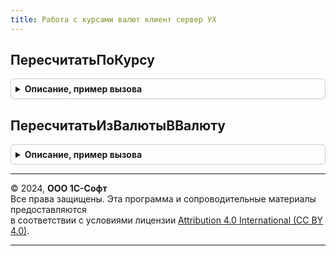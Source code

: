 ```yaml
---
title: Работа с курсами валют клиент сервер УХ
---
```



## ПересчитатьПоКурсу
<details style="margin: 1em 0; padding: 0.5em; border: 1px solid #ccc; border-radius: 6px;">

<summary style="font-weight: bold; cursor: pointer;">Описание, пример вызова</summary>

```bsl
// Подсистема "Валюты"
//
////////////////////////////////////////////////////////////////////////////////

////////////////////////////////////////////////////////////////////////////////
// ПРОГРАММНЫЙ ИНТЕРФЕЙС

// Устарела. Следует использовать РаботаСКурсамиВалютКлиентСервер.ПересчитатьПоКурсу.
//Пересчитывает Сумму из Текущей валюты в Новую валюту по параметрам их курсов.
//   Параметры курсов валют можно получить воспользовавшись функцией
//   РаботаСКурсамиВалют.ПолучитьКурсВалюты(Валюта, ДатаКурса).
//
// Параметры:
//   Сумма                  (Число)     Сумма, которую следует пересчитать
//   ПараметрыТекущегоКурса (Структура) Параметры курса валюты, из которой надо пересчитать
//       |- Валюта    (СправочникСсылка.Валюты)
//       |- Курс      (Число)
//       |- Кратность (Число)
//   ПараметрыНовогоКурса   (Структура) Параметры курса валюты, в  которую надо пересчитать
//       |- Валюта    (СправочникСсылка.Валюты)
//       |- Курс      (Число)
//       |- Кратность (Число)
//
// Возвращаемое значение:
//   (Число) Сумма, пересчитанная в другую валюту
//
Функция ПересчитатьПоКурсу(Сумма, ПараметрыТекущегоКурса, ПараметрыНовогоКурса) Экспорт
```

Пример вызова
```bsl
Результат = РаботаСКурсамиВалютКлиентСерверУХ.ПересчитатьПоКурсу(Сумма, ПараметрыТекущегоКурса, ПараметрыНовогоКурса) 
```
</details>

## ПересчитатьИзВалютыВВалюту
<details style="margin: 1em 0; padding: 0.5em; border: 1px solid #ccc; border-radius: 6px;">

<summary style="font-weight: bold; cursor: pointer;">Описание, пример вызова</summary>

```bsl

// Устарела. Следует использовать функцию ПересчитатьПоКурсу.
//
// Пересчитывает сумму из валюты ВалютаНач по курсу ПоКурсуНач
// в валюту ВалютаКон по курсу ПоКурсуКон.
//
// Параметры:
//   Сумма          - Число - Сумма, которую следует пересчитать.
//   ВалютаНач      - СправочникСсылка.Валюты - Валюта, из которой надо пересчитать.
//   ВалютаКон      - СправочникСсылка.Валюты - Валюта, в  которую надо пересчитать.
//   ПоКурсуНач     - Число - Курс, из которого надо пересчитать.
//   ПоКурсуКон     - Число - Курс, в  который  надо пересчитать.
//   ПоКратностьНач - Число - Кратность, из которой надо пересчитать (по умолчанию = 1).
//   ПоКратностьКон - Число - Кратность, в  которую надо пересчитать (по умолчанию = 1).
//
// Возвращаемое значение:
//   Число - Сумма, пересчитанная в другую валюту.
//
Функция ПересчитатьИзВалютыВВалюту(Сумма, ВалютаНач, ВалютаКон, ПоКурсуНач, ПоКурсуКон, Экспорт
```

Пример вызова
```bsl
Результат = РаботаСКурсамиВалютКлиентСерверУХ.ПересчитатьИзВалютыВВалюту(Сумма, ВалютаНач, ВалютаКон, ПоКурсуНач, ПоКурсуКон, );
```
</details>

---

© 2024, **ООО 1С-Софт**  
Все права защищены. Эта программа и сопроводительные материалы предоставляются  
в соответствии с условиями лицензии [Attribution 4.0 International (CC BY 4.0)](https://creativecommons.org/licenses/by/4.0/legalcode).

---
